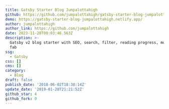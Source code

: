 ```yaml
---
title: Gatsby Starter Blog Jumpalottahigh
github: https://github.com/jumpalottahigh/gatsby-starter-blog-jumpalottahigh
demo: https://gatsby-starter-blog-jumpalottahigh.netlify.app/
author: jumpalottahigh
author_link: https://github.com/jumpalottahigh
date: 2023-11-28T08:03:46.563Z
description: >-
  Gatsby v2 blog starter with SEO, search, filter, reading progress, mobile menu
  fab
ssg:
  - Gatsby
css: []
cms: []
category:
  - Blog
draft: false
publish_date: '2018-06-02T18:38:14Z'
update_date: '2019-01-28T21:21:52Z'
github_star: 4
github_fork: 0
---
```

